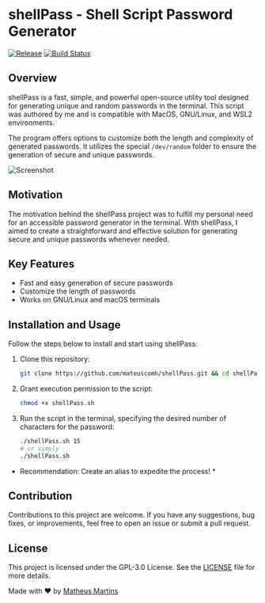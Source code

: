 # shellPass - Shell Script Password Generator

[![Release](https://img.shields.io/badge/release-3.8.1-brightgreen)](https://github.com/mateuscomh/shellPass/releases)
[![Build Status](https://github.com/mateuscomh/shellPass/actions/workflows/super-linter.yml/badge.svg)](https://github.com/mateuscomh/shellPass/actions/workflows/super-linter.yml)

## Overview

shellPass is a fast, simple, and powerful open-source utility tool designed for generating unique and random passwords in the terminal. This script was authored by me and is compatible with MacOS, GNU/Linux, and WSL2 environments.

The program offers options to customize both the length and complexity of generated passwords. It utilizes the special `/dev/random` folder to ensure the generation of secure and unique passwords.


![Screenshot](https://github.com/mateuscomh/shellPass/blob/main/files/screenshot.png)

## Motivation

The motivation behind the shellPass project was to fulfill my personal need for an accessible password generator in the terminal. With shellPass, I aimed to create a straightforward and effective solution for generating secure and unique passwords whenever needed.

## Key Features

- Fast and easy generation of secure passwords
- Customize the length of passwords
- Works on GNU/Linux and macOS terminals

## Installation and Usage

Follow the steps below to install and start using shellPass:

1. Clone this repository:

   ```bash
   git clone https://github.com/mateuscomh/shellPass.git && cd shellPass
   ```
   
2. Grant execution permission to the script:

   ```bash
   chmod +x shellPass.sh
   ```

3. Run the script in the terminal, specifying the desired number of characters for the password:

   ```bash
   ./shellPass.sh 15
   # or simply
   ./shellPass.sh
   ```

* Recommendation: Create an alias to expedite the process! *

## Contribution
Contributions to this project are welcome. If you have any suggestions, bug fixes, or improvements, feel free to open an issue or submit a pull request.

## License
This project is licensed under the GPL-3.0 License. See the [LICENSE](https://github.com/mateuscomh/shellPass/blob/main/LICENSE) file for more details.

Made with ❤️ by [Matheus Martins](https://www.linkedin.com/in/matheushsmartins)

